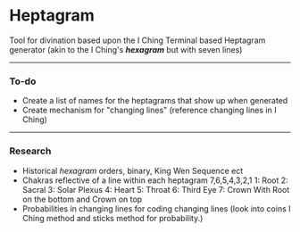 # Heptagram

Tool for divination based upon the I Ching
Terminal based Heptagram generator (akin to the I Ching's ***hexagram*** but with seven lines)

***

### To-do
- Create a list of names for the heptagrams that show up when generated
- Create mechanism for "changing lines" (reference changing lines in I Ching)

***

### Research
- Historical *hexagram* orders, binary, King Wen Sequence ect
- Chakras reflective of a line within each heptagram 7,6,5,4,3,2,1
    1: Root 2: Sacral 3: Solar Plexus 4: Heart 5: Throat 6: Third Eye 7: Crown
    With Root on the bottom and Crown on top
- Probabilities in changing lines for coding changing lines
    (look into coins I Ching method and sticks method for probability.)
